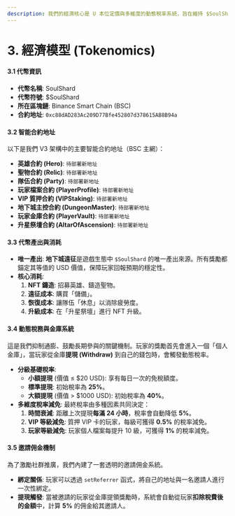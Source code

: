 ```yaml
---
description: 我們的經濟核心是 U 本位定價與多維度的動態稅率系統，旨在維持 $SoulShard 的長期價值穩定。
---
```


# 3. 經濟模型 (Tokenomics)

#### **3.1 代幣資訊**

* **代幣名稱**: SoulShard
* **代幣符號**: $SoulShard
* **所在區塊鏈**: Binance Smart Chain (BSC)
* **合約地址**: `0xc88dAD283Ac209D77Bfe452807d378615AB8B94a`

#### **3.2 智能合約地址**

以下是我們 V3 架構中的主要智能合約地址（BSC 主網）：

* **英雄合約 (Hero)**: `待部署新地址`
* **聖物合約 (Relic)**: `待部署新地址`
* **隊伍合約 (Party)**: `待部署新地址`
* **玩家檔案合約 (PlayerProfile)**: `待部署新地址`
* **VIP 質押合約 (VIPStaking)**: `待部署新地址`
* **地下城主控合約 (DungeonMaster)**: `待部署新地址`
* **玩家金庫合約 (PlayerVault)**: `待部署新地址`
* **升星祭壇合約 (AltarOfAscension)**: `待部署新地址`

#### **3.3 代幣產出與消耗**

* **唯一產出**: **地下城遠征**是遊戲生態中 `$SoulShard` 的唯一產出來源。所有獎勵都錨定其等值的 USD 價值，保障玩家回報預期的穩定性。
* **核心消耗**:
  1. **NFT 鑄造**: 招募英雄、鑄造聖物。
  2. **遠征成本**: 購買「儲備」。
  3. **恢復成本**: 讓隊伍「休息」以消除疲勞度。
  4. **升級成本**: 在「升星祭壇」進行 NFT 升級。

#### **3.4 動態稅務與金庫系統**

這是我們抑制通膨、鼓勵長期參與的關鍵機制。玩家的獎勵首先會進入一個「個人金庫」，當玩家從金庫**提現 (Withdraw)** 到自己的錢包時，會觸發動態稅率。

* **分級基礎稅率**:
  * **小額提現** (價值 ≤ $20 USD): 享有每日一次的免稅額度。
  * **標準提現**: 初始稅率為 **25%**。
  * **大額提現** (價值 > $1000 USD): 初始稅率為 **40%**。
* **多維度稅率減免**: 最終稅率由多種因素共同決定：
  1. **時間衰減**: 距離上次提現**每滿 24 小時**，稅率會自動降低 **5%**。
  2. **VIP 等級減免**: 質押 VIP 卡的玩家，每級可獲得 **0.5%** 的稅率減免。
  3. **玩家等級減免**: 玩家個人檔案每提升 10 級，可獲得 **1%** 的稅率減免。

#### **3.5 邀請佣金機制**

為了激勵社群推廣，我們內建了一套透明的邀請佣金系統。

* **綁定關係**: 玩家可以透過 `setReferrer` 函式，將自己的地址與一名邀請人進行一次性綁定。
* **提現觸發**: 當被邀請的玩家從金庫提領獎勵時，系統會自動從玩家**扣除稅費後的金額**中，計算 **5%** 的佣金給其邀請人。
